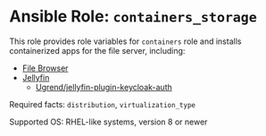 # Ansible Role: `containers_storage`

This role provides role variables for `containers` role and installs containerized apps for the file server, including:

- [File Browser](https://github.com/filebrowser/filebrowser)
- [Jellyfin](https://jellyfin.org/)
  - [Ugrend/jellyfin-plugin-keycloak-auth](https://github.com/Ugrend/jellyfin-plugin-keycloak-auth)

Required facts: `distribution`, `virtualization_type`

Supported OS: RHEL-like systems, version 8 or newer
